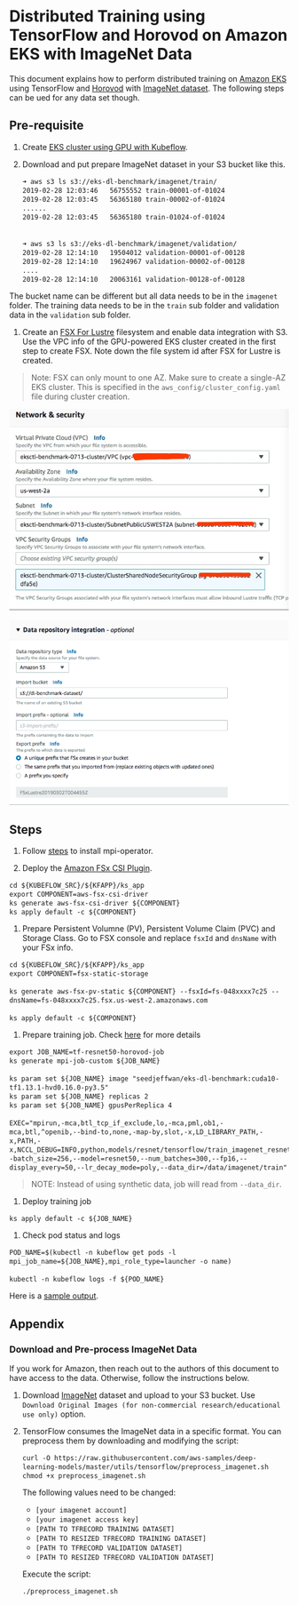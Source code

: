 # Distributed Training using TensorFlow and Horovod on Amazon EKS with ImageNet Data

This document explains how to perform distributed training on [Amazon EKS](https://aws.amazon.com/eks/) using TensorFlow and [Horovod](https://github.com/uber/horovod) with [ImageNet dataset](http://www.image-net.org/). The following steps can be ued for any data set though.

## Pre-requisite

1. Create [EKS cluster using GPU with Kubeflow](../../eks-gpu.md).

1. Download and put prepare ImageNet dataset in your S3 bucket like this.

    ```
    ➜ aws s3 ls s3://eks-dl-benchmark/imagenet/train/
    2019-02-28 12:03:46   56755552 train-00001-of-01024
    2019-02-28 12:03:45   56365180 train-00002-of-01024
    ......
    2019-02-28 12:03:45   56365180 train-01024-of-01024


    ➜ aws s3 ls s3://eks-dl-benchmark/imagenet/validation/
    2019-02-28 12:14:10   19504012 validation-00001-of-00128
    2019-02-28 12:14:10   19624967 validation-00002-of-00128
    ....
    2019-02-28 12:14:10   20063161 validation-00128-of-00128
    ```

  The bucket name can be different but all data needs to be in the `imagenet` folder. The training data needs to be in the `train` sub folder and validation data in the `validation` sub folder.

1. Create an [FSX For Lustre](https://aws.amazon.com/fsx/lustre) filesystem and enable data integration with S3. Use the VPC info of the GPU-powered EKS cluster created in the first step to create FSX. Note down the file system id after FSX for Lustre is created.

  > Note: FSX can only mount to one AZ. Make sure to create a single-AZ EKS cluster. This is specified in the `aws_config/cluster_config.yaml` file during cluster creation.

  ![VPC setup](./fsx-vpc-setup.jpg)

  ![fsx for lustrue](./fsx-s3-integration.png)

## Steps

1. Follow [steps](tensorflow-horovod-synthetic.md#install-mpi-operator) to install mpi-operator.

1. Deploy the [Amazon FSx CSI Plugin](https://www.kubeflow.org/docs/aws/storage/#deploy-the-amazon-fsx-csi-plugin).

  ```
  cd ${KUBEFLOW_SRC}/${KFAPP}/ks_app
  export COMPONENT=aws-fsx-csi-driver
  ks generate aws-fsx-csi-driver ${COMPONENT}
  ks apply default -c ${COMPONENT}
  ```

1. Prepare Persistent Volumne (PV), Persistent Volume Claim (PVC) and Storage Class. Go to FSX console and replace `fsxId` and `dnsName` with your FSx info.

  ```
  cd ${KUBEFLOW_SRC}/${KFAPP}/ks_app
  export COMPONENT=fsx-static-storage

  ks generate aws-fsx-pv-static ${COMPONENT} --fsxId=fs-048xxxx7c25 --dnsName=fs-048xxxx7c25.fsx.us-west-2.amazonaws.com

  ks apply default -c ${COMPONENT}
  ```

1. Prepare training job. Check [here](tensorflow-horovod-synthetic.md#launch-mpi-training-job) for more details

  ```
  export JOB_NAME=tf-resnet50-horovod-job
  ks generate mpi-job-custom ${JOB_NAME}

  ks param set ${JOB_NAME} image "seedjeffwan/eks-dl-benchmark:cuda10-tf1.13.1-hvd0.16.0-py3.5"
  ks param set ${JOB_NAME} replicas 2
  ks param set ${JOB_NAME} gpusPerReplica 4

  EXEC="mpirun,-mca,btl_tcp_if_exclude,lo,-mca,pml,ob1,-mca,btl,^openib,--bind-to,none,-map-by,slot,-x,LD_LIBRARY_PATH,-x,PATH,-x,NCCL_DEBUG=INFO,python,models/resnet/tensorflow/train_imagenet_resnet_hvd.py,--batch_size=256,--model=resnet50,--num_batches=300,--fp16,--display_every=50,--lr_decay_mode=poly,--data_dir=/data/imagenet/train"
  ```

  > NOTE: Instead of using synthetic data, job will read from `--data_dir`.

1. Deploy training job

  ```
  ks apply default -c ${JOB_NAME}
  ```

1. Check pod status and logs

  ```
  POD_NAME=$(kubectl -n kubeflow get pods -l mpi_job_name=${JOB_NAME},mpi_role_type=launcher -o name)

  kubectl -n kubeflow logs -f ${POD_NAME}
  ```

  Here is a [sample output](logs/tensorflow-horovod-imagenet-log.txt).

## Appendix

### Download and Pre-process ImageNet Data

If you work for Amazon, then reach out to the authors of this document to have access to the data. Otherwise, follow the instructions below.

1. Download [ImageNet](http://image-net.org/download-images) dataset and upload to your S3 bucket. Use `Download Original Images (for non-commercial research/educational use only)` option.

2. TensorFlow consumes the ImageNet data in a specific format. You can preprocess them by downloading and modifying the script:

    ```
    curl -O https://raw.githubusercontent.com/aws-samples/deep-learning-models/master/utils/tensorflow/preprocess_imagenet.sh
    chmod +x preprocess_imagenet.sh
    ```

    The following values need to be changed:

    * `[your imagenet account]`
    * `[your imagenet access key]`
    * `[PATH TO TFRECORD TRAINING DATASET]`
    * `[PATH TO RESIZED TFRECORD TRAINING DATASET]`
    * `[PATH TO TFRECORD VALIDATION DATASET]`
    * `[PATH TO RESIZED TFRECORD VALIDATION DATASET]`

    Execute the script:

    ```
    ./preprocess_imagenet.sh
    ```
